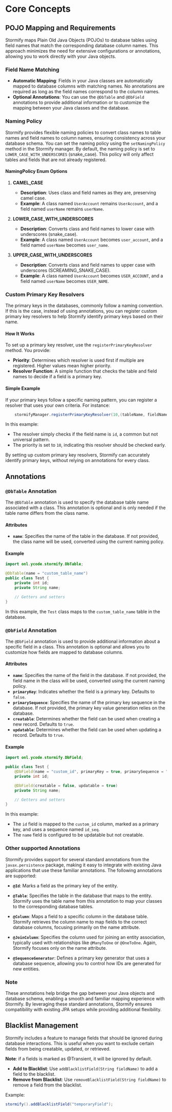 # Core Concepts

## POJO Mapping and Requirements

Stormify maps Plain Old Java Objects (POJOs) to database tables using field names that match the corresponding database
column names. This approach minimizes the need for extensive configurations or annotations, allowing you to work
directly with your Java objects.

### Field Name Matching

- **Automatic Mapping**: Fields in your Java classes are automatically mapped to database columns with matching names.
  No annotations are required as long as the field names correspond to the column names.
- **Optional Annotations**: You can use the `@DbTable` and `@DbField` annotations to provide additional information or
  to customize the mapping between your Java classes and the database.

### Naming Policy

Stormify provides flexible naming policies to convert class names to table names and field names to column names,
ensuring consistency across your database schema. You can set the naming policy using the `setNamingPolicy` method in
the Stormify manager. By default, the naming policy is set to `LOWER_CASE_WITH_UNDERSCORES` (snake_case). This policy
will only affect tables and fields that are not already registered.

#### NamingPolicy Enum Options

1. **CAMEL_CASE**
    - **Description**: Uses class and field names as they are, preserving camel case.
    - **Example**: A class named `UserAccount` remains `UserAccount`, and a field named `userName` remains `userName`.

2. **LOWER_CASE_WITH_UNDERSCORES**
    - **Description**: Converts class and field names to lower case with underscores (snake_case).
    - **Example**: A class named `UserAccount` becomes `user_account`, and a field named `userName` becomes `user_name`.

3. **UPPER_CASE_WITH_UNDERSCORES**
    - **Description**: Converts class and field names to upper case with underscores (SCREAMING_SNAKE_CASE).
    - **Example**: A class named `UserAccount` becomes `USER_ACCOUNT`, and a field named `userName` becomes `USER_NAME`.

### Custom Primary Key Resolvers

The primary keys in the databases, commonly follow a naming convention. If this is the case, instead of using
annotations, you can register custom primary key resolvers to help Stormify identify primary keys based on their name.

#### How It Works

To set up a primary key resolver, use the `registerPrimaryKeyResolver` method. You provide:

- **Priority**: Determines which resolver is used first if multiple are registered. Higher values mean higher priority.
- **Resolver Function**: A simple function that checks the table and field names to decide if a field is a primary key.

#### Simple Example

If your primary keys follow a specific naming pattern, you can register a resolver that uses your own criteria. For
instance:

```java
    stormifyManager.registerPrimaryKeyResolver(10,(tableName, fieldName) -> fieldName.equalsIgnoreCase("id"));
```

In this example:

- The resolver simply checks if the field name is `id`, a common but not universal pattern.
- The priority is set to `10`, indicating this resolver should be checked early.

By setting up custom primary key resolvers, Stormify can accurately identify primary keys, without relying on
annotations for every class.

## Annotations

### `@DbTable` Annotation

The `@DbTable` annotation is used to specify the database table name associated with a class. This annotation is
optional and is only needed if the table name differs from the class name.

#### Attributes

- **`name`**: Specifies the name of the table in the database. If not provided, the class name will be used, converted
  using the current naming policy.

#### Example

```java
import onl.ycode.stormify.DbTable;

@DbTable(name = "custom_table_name")
public class Test {
    private int id;
    private String name;

    // Getters and setters
}
```

In this example, the `Test` class maps to the `custom_table_name` table in the database.

### `@DbField` Annotation

The `@DbField` annotation is used to provide additional information about a specific field in a class. This annotation
is optional and allows you to customize how fields are mapped to database columns.

#### Attributes

- **`name`**: Specifies the name of the field in the database. If not provided, the field name in the class will be
  used, converted using the current naming policy.
- **`primaryKey`**: Indicates whether the field is a primary key. Defaults to `false`.
- **`primarySequence`**: Specifies the name of the primary key sequence in the database. If not provided, the primary
  key value generation relies on the database.
- **`creatable`**: Determines whether the field can be used when creating a new record. Defaults to `true`.
- **`updatable`**: Determines whether the field can be used when updating a record. Defaults to `true`.

#### Example

```java
import onl.ycode.stormify.DbField;

public class Test {
    @DbField(name = "custom_id", primaryKey = true, primarySequence = "id_seq")
    private int id;

    @DbField(creatable = false, updatable = true)
    private String name;

    // Getters and setters
}
```

In this example:

- The `id` field is mapped to the `custom_id` column, marked as a primary key, and uses a sequence named `id_seq`.
- The `name` field is configured to be updatable but not creatable.

### Other supported Annotations

Stormify provides support for several standard annotations from the `javax.persistence` package, making it easy to
integrate with existing Java applications that use these familiar annotations. The following annotations are supported:

- **`@Id`**: Marks a field as the primary key of the entity.

- **`@Table`**: Specifies the table in the database that maps to the entity. Stormify uses the table name from
  this annotation to map your classes to the corresponding database tables.

- **`@Column`**: Maps a field to a specific column in the database table. Stormify retrieves the column name to
  map fields to the correct database columns, focusing primarily on the name attribute.

- **`@JoinColumn`**: Specifies the column used for joining an entity association, typically used with relationships
  like `@ManyToOne` or `@OneToOne`. Again, Stormify focuses only on the name attribute.

- **`@SequenceGenerator`**: Defines a primary key generator that uses a database sequence, allowing you to control how
  IDs
  are generated for new entities.

### Note

These annotations help bridge the gap between your Java objects and database schema, enabling a smooth and familiar
mapping experience with Stormify. By leveraging these standard annotations, Stormify ensures compatibility with existing
JPA setups while providing additional flexibility.

## Blacklist Management

Stormify includes a feature to manage fields that should be ignored during database interactions. This is useful when
you want to exclude certain fields from being creatable, updated, or retrieved.

**Note**: if a fields is marked as @Transient, it will be ignored by default.

- **Add to Blacklist**: Use `addBlacklistField(String fieldName)` to add a field to the blacklist.
- **Remove from Blacklist**: Use `removeBlacklistField(String fieldName)` to remove a field from the blacklist.

Example:

```java
stormify().addBlacklistField("temporaryField");
```
